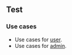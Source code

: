 ## Test


### Use cases

 - Use cases for [user](usecases/user.md).
 - Use cases for [admin](usecases/admin.md).
